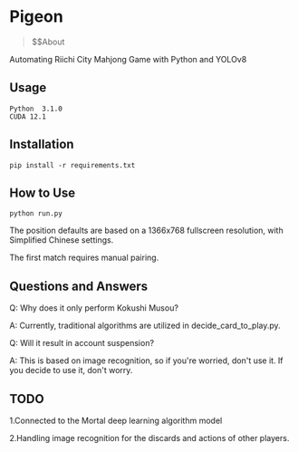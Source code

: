 # Pigeon

> $$About


Automating Riichi City Mahjong Game with Python and YOLOv8

##  Usage

```
Python  3.1.0
CUDA 12.1
```



## Installation


```
pip install -r requirements.txt
```

## How to Use


```
python run.py
```

The position defaults are based on a 1366x768 fullscreen resolution, with Simplified Chinese settings.


The first match requires manual pairing.

##  Questions and Answers

Q: Why does it only perform Kokushi Musou?

A: Currently, traditional algorithms are utilized in decide_card_to_play.py.



Q: Will it result in account suspension?

A: This is based on image recognition, so if you're worried, don't use it. If you decide to use it, don't worry.

##  TODO

1.Connected to the Mortal deep learning algorithm model

2.Handling image recognition for the discards and actions of other players.